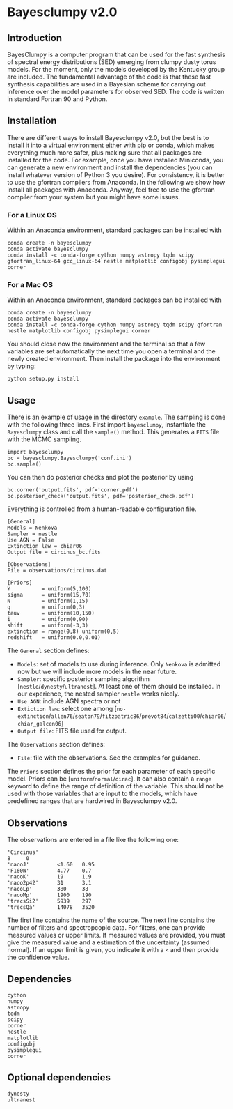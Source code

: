 # Bayesclumpy v2.0

## Introduction

BayesClumpy is a computer program that can be used for the fast synthesis of spectral 
energy distributions (SED) emerging from clumpy dusty torus models. For the moment,
only the models developed by the Kentucky group are included. 
The fundamental advantage of the code is that these fast synthesis capabilities are used in a 
Bayesian scheme for carrying out inference over the model parameters for observed SED. The code 
is written in standard Fortran 90 and Python.

## Installation

There are different ways to install Bayesclumpy v2.0, but the best is to install it into a 
virtual environment either with pip or conda, which makes everything much more safer, plus 
making sure that all packages are installed for the code. For example, once you have installed 
Miniconda, you can generate a new environment and install the dependencies (you can install 
whatever version of Python 3 you desire). For consistency, it is better to use the gfortran 
compilers from Anaconda. In the following we show how install all packages with Anaconda. 
Anyway, feel free to use the gfortran compiler from your system but you might have some issues.

### For a Linux OS

Within an Anaconda environment, standard packages can be installed with

    conda create -n bayesclumpy
    conda activate bayesclumpy
    conda install -c conda-forge cython numpy astropy tqdm scipy gfortran_linux-64 gcc_linux-64 nestle matplotlib configobj pysimplegui corner

### For a Mac OS

Within an Anaconda environment, standard packages can be installed with

    conda create -n bayesclumpy
    conda activate bayesclumpy
    conda install -c conda-forge cython numpy astropy tqdm scipy gfortran nestle matplotlib configobj pysimplegui corner

You should close now the environment and the terminal so that a few variables are
set automatically the next time you open a terminal and the newly created environment.
Then install the package into the environment by typing:

    python setup.py install 

## Usage

There is an example of usage in the directory `example`. The sampling is done with the following
three lines. First import `bayesclumpy`, instantiate the `Bayesclumpy` class and call the `sample()`
method. This generates a `FITS` file with the MCMC sampling.


    import bayesclumpy
    bc = bayesclumpy.Bayesclumpy('conf.ini')
    bc.sample()

You can then do posterior checks and plot the posterior by using

    bc.corner('output.fits', pdf='corner.pdf')
    bc.posterior_check('output.fits', pdf='posterior_check.pdf')

Everything is controlled from a
human-readable configuration file.

    
    [General]
    Models = Nenkova
    Sampler = nestle 
    Use AGN = False
    Extinction law = chiar06
    Output file = circinus_bc.fits

    [Observations]
    File = observations/circinus.dat

    [Priors]
    Y          = uniform(5,100)
    sigma      = uniform(15,70)
    N          = uniform(1,15)
    q          = uniform(0,3)
    tauv       = uniform(10,150)
    i          = uniform(0,90)
    shift      = uniform(-3,3)
    extinction = range(0,8) uniform(0,5)
    redshift   = uniform(0.0,0.01)

The `General` section defines:

- `Models`: set of models to use during inference. Only `Nenkova` is admitted now but we will include more models in the near future.
- `Sampler`: specific posterior sampling algorithm [`nestle`/`dynesty`/`ultranest`]. At least
one of them should be installed. In our experience, the nested sampler `nestle` works
nicely.
- `Use AGN`: include AGN spectra or not
- `Extiction law`: select one among [`no-extinction`/`allen76`/`seaton79`/`fitzpatric86`/`prevot84`/`calzetti00`/`chiar06`/`chiar_galcen06`]
- `Output file`: FITS file used for output.

The `Observations` section defines:

- `File`: file with the observations. See the examples for guidance.

The `Priors` section defines the prior for each parameter of each specific model. Priors can
be [`uniform`/`normal`/`dirac`]. It can also contain a `range` keyword to define the range of
definition of the variable. This should not be used  with those variables that are input to the
models, which have predefined ranges that are hardwired in Bayesclumpy v2.0.

## Observations

The observations are entered in a file like the following one:

    'Circinus'
    8     0
    'nacoJ'         <1.60   0.95    
    'F160W'         4.77    0.7     
    'nacoK'         19      1.9     
    'naco2p42'      31      3.1     
    'nacoLp'        380     38      
    'nacoMp'        1900    190     
    'trecsSi2'      5939    297     
    'trecsQa'       14078   3520

The first line contains the name of the source. The next line contains the
number of filters and spectropcopic data. For filters, one can provide
measured values or upper limits. If measured values are provided, you must
give the measured value and a estimation of the uncertainty (assumed normal).
If an upper limit is given, you indicate it with a `<` and then provide
the confidence value.

## Dependencies

    cython
    numpy
    astropy
    tqdm
    scipy
    corner
    nestle    
    matplotlib
    configobj
    pysimplegui
    corner

## Optional dependencies

    dynesty
    ultranest
